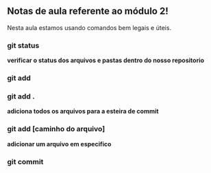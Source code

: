 ## Notas de aula referente ao módulo 2!

Nesta aula estamos usando comandos bem legais e úteis.

### git status
**verificar o status dos arquivos e pastas dentro do nosso repositorio**

### git add

### git add .
**adiciona todos os arquivos para a esteira de commit**

### git add [caminho do arquivo]
**adicionar um arquivo em especifico**

### git commit
